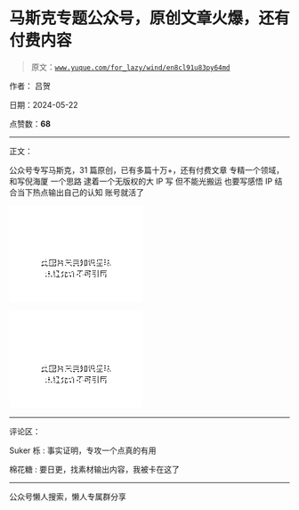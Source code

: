 # 马斯克专题公众号，原创文章火爆，还有付费内容

> 原文：[`www.yuque.com/for_lazy/wind/en8cl91u83py64md`](https://www.yuque.com/for_lazy/wind/en8cl91u83py64md)

作者： 吕贺

日期：2024-05-22

点赞数：**68**

* * *

正文：

公众号专写马斯克，31 篇原创，已有多篇十万+，还有付费文章 专精一个领域，和写倪海厦 一个思路 逮着一个无版权的大 IP 写 但不能光搬运 也要写感悟
IP 结合当下热点输出自己的认知 账号就活了

![](img/322737191f4c25b38790ba14b78ebd77.png)

![](img/5c7e23f5e74f8c5facc68751e76979bc.png)

* * *

评论区：

Suker 栎 : 事实证明，专攻一个点真的有用

棉花糖 : 要日更，找素材输出内容，我被卡在这了

* * *

公众号懒人搜索，懒人专属群分享